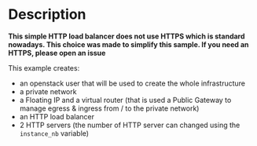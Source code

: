 # Description 

**This simple HTTP load balancer does not use HTTPS which is standard nowadays. This choice was made to simplify this sample. If you need an HTTPS, please open an issue**

This example creates:
- an openstack user that will be used to create the whole infrastructure
- a private network
- a Floating IP and a virtual router (that is used a Public Gateway to manage egress & ingress  from / to the private network)
- an HTTP load balancer
- 2 HTTP servers (the number of HTTP server can changed using the `instance_nb` variable) 
